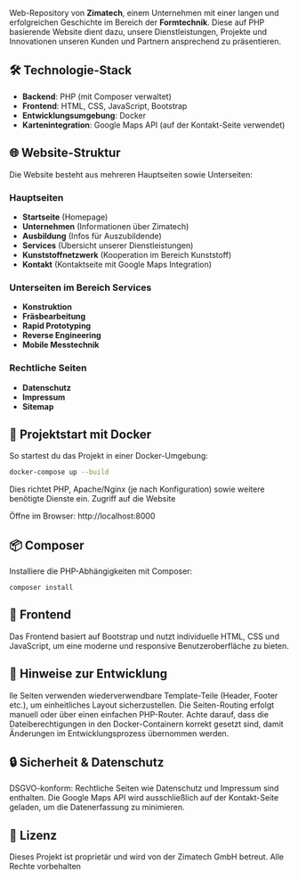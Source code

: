 Web-Repository von **Zimatech**, einem Unternehmen mit einer langen und erfolgreichen Geschichte im Bereich der **Formtechnik**. Diese auf PHP basierende Website dient dazu, unsere Dienstleistungen, Projekte und Innovationen unseren Kunden und Partnern ansprechend zu präsentieren.

## 🛠️ Technologie-Stack

- **Backend**: PHP (mit Composer verwaltet)
- **Frontend**: HTML, CSS, JavaScript, Bootstrap
- **Entwicklungsumgebung**: Docker
- **Kartenintegration**: Google Maps API (auf der Kontakt-Seite verwendet)

## 🌐 Website-Struktur

Die Website besteht aus mehreren Hauptseiten sowie Unterseiten:

### Hauptseiten
- **Startseite** (Homepage)
- **Unternehmen** (Informationen über Zimatech)
- **Ausbildung** (Infos für Auszubildende)
- **Services** (Übersicht unserer Dienstleistungen)
- **Kunststoffnetzwerk** (Kooperation im Bereich Kunststoff)
- **Kontakt** (Kontaktseite mit Google Maps Integration)

### Unterseiten im Bereich Services
- **Konstruktion**
- **Fräsbearbeitung**
- **Rapid Prototyping**
- **Reverse Engineering**
- **Mobile Messtechnik**

### Rechtliche Seiten
- **Datenschutz**
- **Impressum**
- **Sitemap**

## 🐳 Projektstart mit Docker

So startest du das Projekt in einer Docker-Umgebung:

```bash
docker-compose up --build
```

Dies richtet PHP, Apache/Nginx (je nach Konfiguration) sowie weitere benötigte Dienste ein.
Zugriff auf die Website

Öffne im Browser:
http://localhost:8000

## 📦 Composer

Installiere die PHP-Abhängigkeiten mit Composer:

```
composer install
```

## 🎨 Frontend

Das Frontend basiert auf Bootstrap und nutzt individuelle HTML, CSS und JavaScript, um eine moderne und responsive Benutzeroberfläche zu bieten.
## 🚧 Hinweise zur Entwicklung

lle Seiten verwenden wiederverwendbare Template-Teile (Header, Footer etc.), um einheitliches Layout sicherzustellen.
Die Seiten-Routing erfolgt manuell oder über einen einfachen PHP-Router.
Achte darauf, dass die Dateiberechtigungen in den Docker-Containern korrekt gesetzt sind, damit Änderungen im Entwicklungsprozess übernommen werden.

## 🔒 Sicherheit & Datenschutz

DSGVO-konform: Rechtliche Seiten wie Datenschutz und Impressum sind enthalten.
Die Google Maps API wird ausschließlich auf der Kontakt-Seite geladen, um die Datenerfassung zu minimieren.

## 📄 Lizenz

Dieses Projekt ist proprietär und wird von der Zimatech GmbH betreut. Alle Rechte vorbehalten